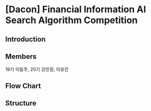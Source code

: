# [Dacon] Financial Information AI Search Algorithm Competition

## Introduction

## Members
19기 이동주, 20기 강민정, 이유진

## Flow Chart

## Structure
